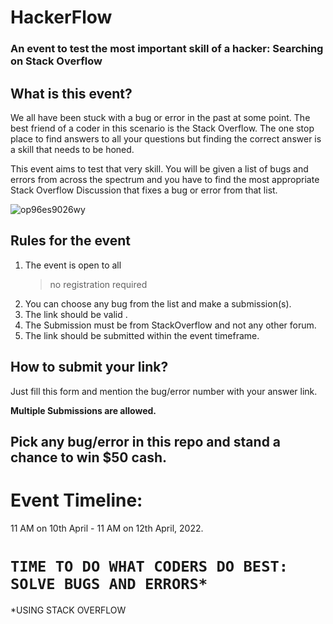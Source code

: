# HackerFlow

### An event to test the most important skill of a hacker: **Searching on Stack Overflow**

## What is this event?

We all have been stuck with a bug or error in the past at some point. The best friend of a coder in this scenario is the Stack Overflow.
The one stop place to find answers to all your questions but finding the correct answer is a skill that needs to be honed.

This event aims to test that very skill.
You will be given a list of bugs and errors from across the spectrum and you have to find the most appropriate Stack Overflow Discussion that fixes a bug or error from that list.

![op96es9026wy](https://user-images.githubusercontent.com/76423272/162497482-c9895f5c-1868-4b8f-bea4-989364914fce.png)

## Rules for the event

1. The event is open to all
   > no registration required
1. You can choose any bug from the list and make a submission(s).
1. The link should be valid .
1. The Submission must be from StackOverflow and not any other forum.
1. The link should be submitted within the event timeframe.

## How to submit your link?

Just fill this form and mention the bug/error number with your answer link.

**Multiple Submissions are allowed.**

## Pick any bug/error in this repo and stand a chance to win **$50 cash**.
# Event Timeline:

11 AM on 10th April - 11 AM on 12th April, 2022.

# `TIME TO DO WHAT CODERS DO BEST: SOLVE BUGS AND ERRORS*`

\*USING STACK OVERFLOW
